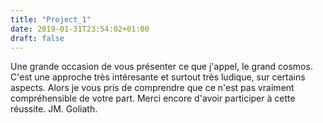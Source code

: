 ```yaml
---
title: "Project_1"
date: 2019-01-31T23:54:02+01:00
draft: false
---
```


Une grande occasion de vous présenter ce que j'appel, le grand cosmos. C'est une approche très intéresante et surtout très ludique, sur certains aspects. Alors je vous pris de comprendre que ce n'est pas vraiment compréhensible de votre part. Merci encore d'avoir participer à cette réussite. JM. Goliath.